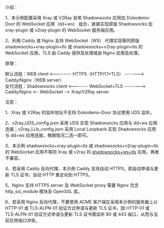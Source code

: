 介绍：

1、本示例配置采用 Xray 或 V2Ray 自带 Shadowsocks 应用加 Dokodemo-Door 的 WebSocket 应用（dd+ws） 组合，直接实现原版 Shadowsocks 加 xray-plugin 或 v2ray-plugin 的 WebSocket 服务端应用。

2、利用 Caddy 或 Nginx 支持 WebSocket（WS） 代理实现等同原版 shadowsocks+xray-plugin+tls 或 shadowsocks+v2ray-plugin+tls 的 WebSocket 应用，TLS 由 Caddy 提供及处理或由 Nginx 启用及处理。

原理：

默认流程：WEB client <-------- HTTPS（HTTP/1.1+TLS） -------> Caddy/Nginx（WEB server）  
反代流程：Shadowsocks client <------- WebSocket+TLS --------> Caddy/Nginx <-- WebSocket --> Xray/V2Ray server

注意：

1、Xray 或 V2Ray 的监听地址不支持 Dokodemo-Door 协议使用 UDS 监听。

2、v2ray_UDS_config.json 采用 UDS 实现 Shadowsocks 应用与 dd+ws 应用连接；v2ray_LLb_config.json 采用 Local Loopback 实现 Shadowsocks 应用与 dd+ws 应用连接，根据情况二选一即可。

3、本示例 shadowsocks+xray-plugin+tls 或 shadowsocks+v2ray-plugin+tls 的 WebSocket 应用不等同 Xray 或 v2ray 的 [shadowsocks+ws+tls](https://github.com/lxhao61/integrated-examples/tree/main/v2ray(SS%2BWS)%2Bcaddy%5Cnginx) 应用，两者不兼容。

4、若采用 Caddy 反向代理，本示例 Caddy 支持自动 HTTPS，即自动申请与更新 TLS 证书，自动 HTTP 重定向到 HTTPS。

5、Nginx 支持 HTTPS server 及 WebSocket proxy 需要 Nginx 包含 http_ssl_module 模块及 OpenSSL 库。

6、若采用 Nginx 反向代理，不要使用 ACME 客户端在采用本示例的服务器上以 HTTP-01 或 TLS-ALPN-01 验证方式申请与更新 TLS 证书，因 HTTP-01 或 TLS-ALPN-01 验证方式申请与更新 TLS 证书需监听 80 或 443 端口，从而与当前应用端口冲突。
